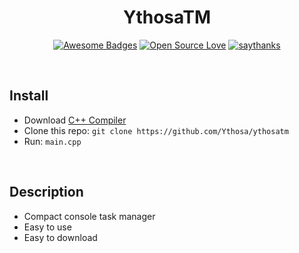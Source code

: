 <h1 align="center">YthosaTM</h1>
<div align="center">

[![Awesome Badges](https://img.shields.io/badge/badges-awesome-green.svg)](https://github.com/ythosa)
[![Open Source Love](https://badges.frapsoft.com/os/v1/open-source.png?v=103)](https://github.com/ellerbrock/open-source-badges/)
[![saythanks](https://img.shields.io/badge/say-thanks-ff69b4.svg)](https://vk.com/ythosa)
    
</div>

<br>

## Install
-   Download [C++ Compiler](https://visualstudio.microsoft.com/ru/vs/features/cplusplus/)
-   Clone this repo: `git clone https://github.com/Ythosa/ythosatm`
-   Run: `main.cpp`

<br>

## Description
-    Compact console task manager
-    Easy to use
-    Easy to download
